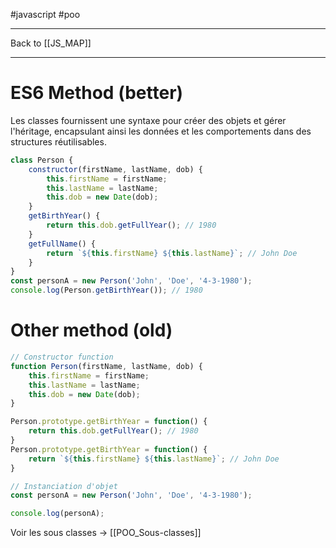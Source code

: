 #javascript #poo
___
Back to [[JS_MAP]]
___

# ES6 Method (better)
Les classes fournissent une syntaxe pour créer des objets et gérer l'héritage, encapsulant ainsi les données et les comportements dans des structures réutilisables.
```js
class Person {
	constructor(firstName, lastName, dob) {
		this.firstName = firstName;
		this.lastName = lastName;
		this.dob = new Date(dob);
	}
	getBirthYear() {
		return this.dob.getFullYear(); // 1980
	}
	getFullName() {
		return `${this.firstName} ${this.lastName}`; // John Doe
	}
}
const personA = new Person('John', 'Doe', '4-3-1980');
console.log(Person.getBirthYear()); // 1980
```
# Other method (old)

```js
// Constructor function
function Person(firstName, lastName, dob) {
	this.firstName = firstName;
	this.lastName = lastName;
	this.dob = new Date(dob);
}

Person.prototype.getBirthYear = function() {
	return this.dob.getFullYear(); // 1980
}
Person.prototype.getBirthYear = function() {
	return `${this.firstName} ${this.lastName}`; // John Doe
}

// Instanciation d'objet
const personA = new Person('John', 'Doe', '4-3-1980');

console.log(personA);
```

Voir les sous classes -> [[POO_Sous-classes]]
